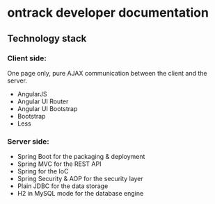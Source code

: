 ontrack developer documentation
===============================

## Technology stack

### Client side:

One page only, pure AJAX communication between the client and the server.

* AngularJS
* Angular UI Router
* Angular UI Bootstrap
* Bootstrap
* Less

### Server side:

* Spring Boot for the packaging & deployment
* Spring MVC for the REST API
* Spring for the IoC
* Spring Security & AOP for the security layer
* Plain JDBC for the data storage
* H2 in MySQL mode for the database engine
